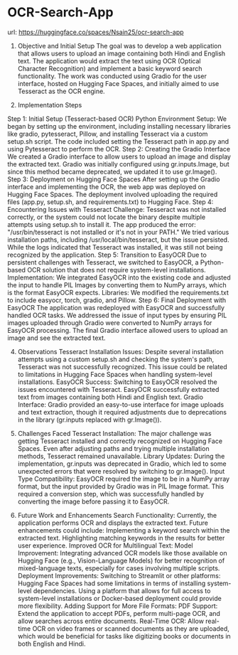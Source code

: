 # OCR-Search-App
url: https://huggingface.co/spaces/Nsain25/ocr-search-app

1. Objective and Initial Setup
The goal was to develop a web application that allows users to upload an image containing both Hindi and English text. The application would extract the text using OCR (Optical Character Recognition) and implement a basic keyword search functionality. The work was conducted using Gradio for the user interface, hosted on Hugging Face Spaces, and initially aimed to use Tesseract as the OCR engine.

2. Implementation Steps

Step 1: Initial Setup (Tesseract-based OCR)
Python Environment Setup:
We began by setting up the environment, including installing necessary libraries like gradio, pytesseract, Pillow, and installing Tesseract via a custom setup.sh script.
The code included setting the Tesseract path in app.py and using Pytesseract to perform the OCR.
Step 2: Creating the Gradio Interface
We created a Gradio interface to allow users to upload an image and display the extracted text.
Gradio was initially configured using gr.inputs.Image, but since this method became deprecated, we updated it to use gr.Image().
Step 3: Deployment on Hugging Face Spaces
After setting up the Gradio interface and implementing the OCR, the web app was deployed on Hugging Face Spaces.
The deployment involved uploading the required files (app.py, setup.sh, and requirements.txt) to Hugging Face.
Step 4: Encountering Issues with Tesseract
Challenge: Tesseract was not installed correctly, or the system could not locate the binary despite multiple attempts using setup.sh to install it. The app produced the error: "/usr/bin/tesseract is not installed or it's not in your PATH."
We tried various installation paths, including /usr/local/bin/tesseract, but the issue persisted.
While the logs indicated that Tesseract was installed, it was still not being recognized by the application.
Step 5: Transition to EasyOCR
Due to persistent challenges with Tesseract, we switched to EasyOCR, a Python-based OCR solution that does not require system-level installations.
Implementation: We integrated EasyOCR into the existing code and adjusted the input to handle PIL Images by converting them to NumPy arrays, which is the format EasyOCR expects.
Libraries: We modified the requirements.txt to include easyocr, torch, gradio, and Pillow.
Step 6: Final Deployment with EasyOCR
The application was redeployed with EasyOCR and successfully handled OCR tasks.
We addressed the issue of input types by ensuring PIL images uploaded through Gradio were converted to NumPy arrays for EasyOCR processing.
The final Gradio interface allowed users to upload an image and see the extracted text.

4. Observations
Tesseract Installation Issues: Despite several installation attempts using a custom setup.sh and checking the system's path, Tesseract was not successfully recognized. This issue could be related to limitations in Hugging Face Spaces when handling system-level installations.
EasyOCR Success: Switching to EasyOCR resolved the issues encountered with Tesseract. EasyOCR successfully extracted text from images containing both Hindi and English text.
Gradio Interface: Gradio provided an easy-to-use interface for image uploads and text extraction, though it required adjustments due to deprecations in the library (gr.inputs replaced with gr.Image()).

5. Challenges Faced
Tesseract Installation: The major challenge was getting Tesseract installed and correctly recognized on Hugging Face Spaces. Even after adjusting paths and trying multiple installation methods, Tesseract remained unavailable.
Library Updates: During the implementation, gr.inputs was deprecated in Gradio, which led to some unexpected errors that were resolved by switching to gr.Image().
Input Type Compatibility: EasyOCR required the image to be in a NumPy array format, but the input provided by Gradio was in PIL Image format. This required a conversion step, which was successfully handled by converting the image before passing it to EasyOCR.

6. Future Work and Enhancements
Search Functionality: Currently, the application performs OCR and displays the extracted text. Future enhancements could include:
Implementing a keyword search within the extracted text.
Highlighting matching keywords in the results for better user experience.
Improved OCR for Multilingual Text:
Model Improvement: Integrating advanced OCR models like those available on Hugging Face (e.g., Vision-Language Models) for better recognition of mixed-language texts, especially for cases involving multiple scripts.
Deployment Improvements:
Switching to Streamlit or other platforms: Hugging Face Spaces had some limitations in terms of installing system-level dependencies. Using a platform that allows for full access to system-level installations or Docker-based deployment could provide more flexibility.
Adding Support for More File Formats:
PDF Support: Extend the application to accept PDFs, perform multi-page OCR, and allow searches across entire documents.
Real-Time OCR:
Allow real-time OCR on video frames or scanned documents as they are uploaded, which would be beneficial for tasks like digitizing books or documents in both English and Hindi.

